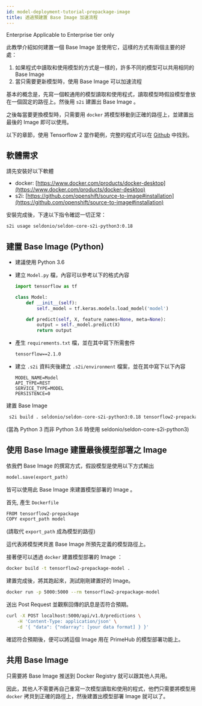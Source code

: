 ```yaml
---
id: model-deployment-tutorial-prepackage-image
title: 透過預建置 Base Image 加速流程
---
```


<div class="ee-only tooltip">Enterprise
  <span class="tooltiptext">Applicable to Enterprise tier only</span>
</div>

此教學介紹如何建置一個 Base Image 並使用它，這樣的方式有兩個主要的好處：

1. 如果程式中讀取和使用模型的方式是一樣的，許多不同的模型可以共用相同的 Base Image
2. 當只需要更新模型時，使用 Base Image 可以加速流程

基本的概念是，先寫一個較通用的模型讀取和使用程式，讀取模型時假設模型會放在一個固定的路徑上。然後用 `s2i` 建置出 Base Image 。

之後每當要更換模型時，只需要用 `docker` 將模型移動到正確的路徑上，並建置出最後的 Image 即可以使用。

以下的章節，使用 Tensorflow 2 當作範例，完整的程式可以在 [Github](https://github.com/InfuseAI/model-deployment-examples/tree/master/tensorflow2_prepackage) 中找到。

## 軟體需求

請先安裝好以下軟體

- docker: [https://www.docker.com/products/docker-desktop](https://www.docker.com/products/docker-desktop)
- s2i: [https://github.com/openshift/source-to-image#installation](https://github.com/openshift/source-to-image#installation)

安裝完成後，下達以下指令確認一切正常：
```bash
s2i usage seldonio/seldon-core-s2i-python3:0.18
```

## 建置 Base Image (Python)

- 建議使用 Python 3.6 

- 建立 `Model.py` 檔，內容可以參考以下的格式內容
    ```python
    import tensorflow as tf

    class Model:
        def __init__(self):
            self._model = tf.keras.models.load_model('model')

        def predict(self, X, feature_names=None, meta=None):
            output = self._model.predict(X)
            return output
    ```

- 產生 `requirements.txt` 檔，並在其中寫下所需套件
    ```txt
    tensorflow==2.1.0
    ```

- 建立 `.s2i` 資料夾後建立 `.s2i/environment` 檔案，並在其中寫下以下內容
    ```script
    MODEL_NAME=Model
    API_TYPE=REST
    SERVICE_TYPE=MODEL
    PERSISTENCE=0
    ```

建置 Base Image
```bash
 s2i build . seldonio/seldon-core-s2i-python3:0.18 tensorflow2-prepackage
```
(當為 Python 3 而非 Python 3.6 時使用 seldonio/seldon-core-s2i-python3)

## 使用 Base Image 建置最後模型部署之 Image

依我們 Base Image 的撰寫方式，假設模型是使用以下方式輸出
```python
model.save(export_path)
```
皆可以使用此 Base Image 來建置模型部署的 Image 。

首先, 產生 `Dockerfile`
```txt
FROM tensorflow2-prepackage
COPY export_path model 
```
(請取代 `export_path` 成為模型的路徑)

這代表將模型拷貝進 Base Image 所預先定義的模型路徑上。

接著便可以透過 `docker` 建置模型部署的 Image ：
```bash
docker build -t tensorflow2-prepackage-model .
```

建置完成後，將其跑起來，測試剛剛建置好的 Image。
```bash
docker run -p 5000:5000 --rm tensorflow2-prepackage-model
```

送出 Post Request 並觀察回傳的訊息是否符合預期。
```bash
curl -X POST localhost:5000/api/v1.0/predictions \
    -H 'Content-Type: application/json' \
    -d '{ "data": {"ndarray": [your data format] } }'
```

確認符合預期後，便可以將這個 Image 用在 PrimeHub 的模型部署功能上。

## 共用 Base Image

只需要將 Base Image 推送到 Docker Registry 就可以跟其他人共用。

因此，其他人不需要再自己重寫一次模型讀取和使用的程式，他們只需要將模型用 `docker` 拷貝到正確的路徑上，然後建置出模型部署 Image 就可以了。
